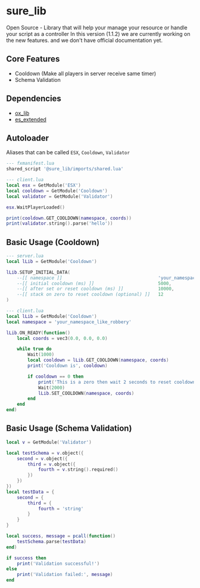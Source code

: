 # sure_lib

Open Source - Library that will help your manage your resource or handle your script as a controller
In this version (1.1.2) we are currently working on the new features.
and we don't have official documentation yet.

## Core Features
- Cooldown (Make all players in server receive same timer)
- Schema Validation

## Dependencies

- [ox_lib](https://github.com/overextended/ox_lib)
- [es_extended](https://github.com/esx-framework/esx_core)

## Autoloader
Aliases that can be called `ESX`, `Cooldown`, `Validator`
```lua
--- fxmanifest.lua
shared_script '@sure_lib/imports/shared.lua'
```

```lua
--- client.lua
local esx = GetModule('ESX')
local cooldown = GetModule('Cooldown')
local validator = GetModule('Validator')

esx.WaitPlayerLoaded()

print(cooldown.GET_COOLDOWN(namespace, coords))
print(validator.string().parse('hello'))
```

## Basic Usage (Cooldown)

```lua
--- server.lua
local lLib = GetModule('Cooldown')

lLib.SETUP_INITIAL_DATA(
	--[[ namespace ]]                                    'your_namespace_like_robbery',
	--[[ initial cooldown (ms) ]]                        5000,
	--[[ after set or reset cooldown (ms) ]]             10000,
	--[[ stack on zero to reset cooldown (optional) ]]   12
)
```

```lua
--- client.lua
local lLib = GetModule('Cooldown')
local namespace = 'your_namespace_like_robbery'

lLib.ON_READY(function()
	local coords = vec3(0.0, 0.0, 0.0)

	while true do
		Wait(1000)
		local cooldown = lLib.GET_COOLDOWN(namespace, coords)
		print('Cooldown is', cooldown)

		if cooldown == 0 then
			print('This is a zero then wait 2 seconds to reset cooldown')
			Wait(2000)
			lLib.SET_COOLDOWN(namespace, coords)
		end
	end
end)
```

## Basic Usage (Schema Validation)

```lua
local v = GetModule('Validator')

local testSchema = v.object({
    second = v.object({
        third = v.object({
            fourth = v.string().required()
        })
    })
})
local testData = {
    second = {
        third = {
            fourth = 'string'
        }
    }
}

local success, message = pcall(function()
    testSchema.parse(testData)
end)

if success then
    print('Validation successful!')
else
    print('Validation failed:', message)
end
```
